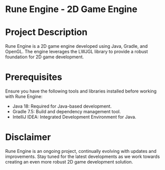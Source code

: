 # Rune Engine - 2D Game Engine

# Project Description
Rune Engine is a 2D game engine developed using Java, Gradle, and OpenGL. The engine leverages the LWJGL library to provide a robust foundation for 2D game development.

# Prerequisites
Ensure you have the following tools and libraries installed before working with Rune Engine:
- Java 18: Required for Java-based development.
- Gradle 7.5: Build and dependency management tool.
- IntelliJ IDEA: Integrated Development Environment for Java.

# Disclaimer
Rune Engine is an ongoing project, continually evolving with updates and improvements. Stay tuned for the latest developments as we work towards creating an even more robust 2D game development solution.
